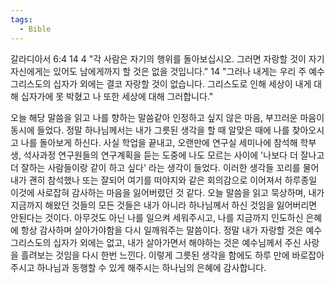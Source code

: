 ```yaml
---
tags:
  - Bible
---
```

갈라디아서 6:4 14
4 "각 사람은 자기의 행위를 돌아보십시오. 그러면 자랑할 것이 자기 자신에게는 있어도 남에게까지 할 것은 없을 것입니다."
14 "그러나 내게는 우리 주 예수 그리스도의 십자가 외에는 결코 자랑할 것이 없습니다. 그리스도로 인해 세상이 내게 대해 십자가에 못 박혔고 나 또한 세상에 대해 그러합니다."

오늘 해당 말씀을 읽고 나를 향하는 말씀같아 인정하고 싶지 않은 마음, 부끄러운 마음이 동시에 들었다. 정말 하나님께서는 내가 그릇된 생각을 할 때 알맞은 때에 나를 찾아오시고 나를 돌아보게 하신다. 사실 학업을 끝내고, 오랜만에 연구실 세미나에 참석해 학부생, 석사과정 연구원들의 연구계획을 듣는 도중에 나도 모르는 사이에 '나보다 더 잘나고 더 잘하는 사람들이랑 같이 하고 싶다' 라는 생각이 들었다. 이러한 생각들 꼬리를 물어 내가 괜히 참석했나 또는 잘되어 여기를 떠야지와 같은 회의감으로 이어져서 하루종일 이것에 사로잡혀 감사하는 마음을 잃어버렸던 것 같다. 오늘 말씀을 읽고 묵상하며, 내가 지금까지 해왔던 것들의 모든 것들은 내가 아니라 하나님께서 하신 것임을 잃어버리면 안된다는 것이다. 아무것도 아닌 나를 일으켜 세워주시고, 나를 지금까지 인도하신 은혜에 항상 감사하며 살아가야함을 다시 일깨워주는 말씀이다. 정말 내가 자랑할 것은 예수 그리스도의 십자가 외에는 없고, 내가 살아가면서 해야하는 것은 예수님께서 주신 사랑을 흘려보는 것임을 다시 한번 느낀다. 이렇게 그릇된 생각을 함에도 하루 만에 바로잡아주시고 하나님과 동행할 수 있게 해주시는 하나님의 은혜에 감사합니다.